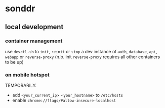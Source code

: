 # sonddr

## local development

### container management

use `devctl.sh` to `init`, `reinit` or `stop` a dev instance of `auth`, `database`, `api`, `webapp` or `reverse-proxy` (n.b. init `reverse-proxy` requires all other containers to be up)

### on mobile hotspot

TEMPORARILY:
- add `<your_current_ip> <your_hostname>` to `/etc/hosts`
- enable `chrome://flags/#allow-insecure-localhost`
